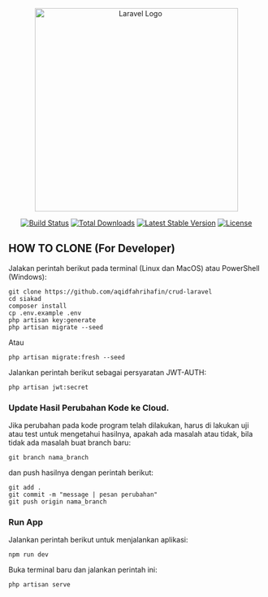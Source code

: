 <p align="center"><a href="https://laravel.com" target="_blank"><img src="https://raw.githubusercontent.com/laravel/art/master/logo-lockup/5%20SVG/2%20CMYK/1%20Full%20Color/laravel-logolockup-cmyk-red.svg" width="400" alt="Laravel Logo"></a></p>

<p align="center">
<a href="https://github.com/laravel/framework/actions"><img src="https://github.com/laravel/framework/workflows/tests/badge.svg" alt="Build Status"></a>
<a href="https://packagist.org/packages/laravel/framework"><img src="https://img.shields.io/packagist/dt/laravel/framework" alt="Total Downloads"></a>
<a href="https://packagist.org/packages/laravel/framework"><img src="https://img.shields.io/packagist/v/laravel/framework" alt="Latest Stable Version"></a>
<a href="https://packagist.org/packages/laravel/framework"><img src="https://img.shields.io/packagist/l/laravel/framework" alt="License"></a>
</p>


## HOW TO CLONE (For Developer)

Jalakan perintah berikut pada terminal (Linux dan MacOS) atau PowerShell (Windows):

```
git clone https://github.com/aqidfahrihafin/crud-laravel
cd siakad
composer install
cp .env.example .env
php artisan key:generate
php artisan migrate --seed
```

Atau

```
php artisan migrate:fresh --seed
```

Jalankan perintah berikut sebagai persyaratan JWT-AUTH:

```
php artisan jwt:secret
```

### Update Hasil Perubahan Kode ke Cloud.

Jika perubahan pada kode program telah dilakukan, harus di lakukan uji atau test untuk mengetahui hasilnya, apakah ada masalah atau tidak, bila tidak ada masalah buat branch baru:

```
git branch nama_branch
```

dan push hasilnya dengan perintah berikut:

```
git add .
git commit -m "message | pesan perubahan"
git push origin nama_branch
```

### Run App

Jalankan perintah berikut untuk menjalankan aplikasi:

```
npm run dev
```

Buka terminal baru dan jalankan perintah ini:

```
php artisan serve
```
